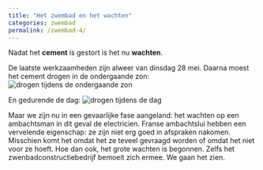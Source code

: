 ```yaml
---
title: "Het zwembad en het wachten"
categories: zwembad
permalink: /zwembad-4/
---
```

Nadat het **cement** is gestort is het nu **wachten**.

<!--more-->

De laatste werkzaamheden zijn alweer van dinsdag 28 mei. Daarna moest het cement drogen in de ondergaande zon:
![drogen tijdens de ondergaande zon](../assets/images/zwembad/4/picture-1.jpg)

En gedurende de dag:
![drogen tijdens de dag](../assets/images/zwembad/4/picture-2.jpg)

Maar we zijn nu in een gevaarlijke fase aangeland: het wachten op een
ambachtsman in dit geval de electricien. Franse ambachtslui hebben een
vervelende eigenschap: ze zijn niet erg goed in afspraken nakomen. Misschien
komt het omdat het ze teveel gevraagd worden of omdat het niet voor ze
hoeft. Hoe dan ook, het grote wachten is begonnen. Zelfs het
zwenbadconstructiebedrijf bemoeit zich ermee. We gaan het zien.

